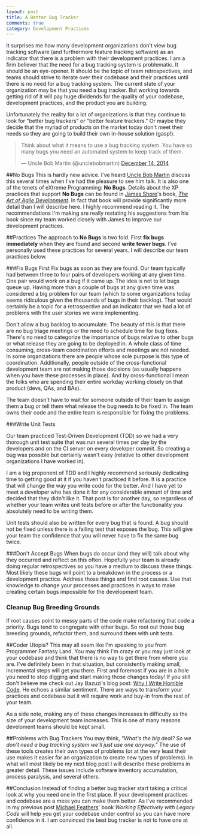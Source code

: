 ```yaml
---
layout: post
title: A Better Bug Tracker
comments: true
category: Development Practices
---
```

It surprises me how many development organizations don't view bug tracking software (and furthermore feature tracking software) as an indicator that there is a problem with their development practices. I am a firm believer that the need for a bug tracking system is problematic. It should be an eye-opener. It should be the topic of team retrospectives, and teams should strive to iterate over their codebase and their practices until there is no need for a bug tracking system. The current state of your organization may be that you need a bug tracker. But working towards getting rid of it will pay huge dividends for the quality of your codebase, development practices, and the product you are building.  
<!--more-->  
Unfortunately the reality for a lot of organizations is that they continue to look for "better bug trackers" or "better feature trackers." Or maybe they decide that the myriad of products on the market today don't meet their needs so they are going to build their own in-house solution (gasp!).  

<blockquote class="twitter-tweet" lang="en"><p>Think about what it means to use a bug tracking system. You have so many bugs you need an automated system to keep track of them.</p>&mdash; Uncle Bob Martin (@unclebobmartin) <a href="https://twitter.com/unclebobmartin/status/544258609019125762">December 14, 2014</a></blockquote>
<script async src="//platform.twitter.com/widgets.js" charset="utf-8"></script>

##No Bugs
This is hardly new advice. I've heard [Uncle Bob Martin](https://twitter.com/unclebobmartin "Uncle Bob's Twitter") discuss this several times when I've had the pleasure to see him talk. It is also one of the tenets of eXtreme Programming: **No Bugs**. Details about the XP practices that support **No Bugs** can be found in [James Shore](http://www.jamesshore.com/ "James Shore's website")'s book, [*The Art of Agile Development*](http://www.jamesshore.com/Agile-Book/ "Website for The Art of Agile Development"). In fact that book will provide significantly more detail than I will describe here. I highly recommend reading it. The recommendations I'm making are really restating his suggestions from his book since my team worked closely with James to improve our development practices. 


##Practices
The approach to **No Bugs** is two fold. First **fix bugs immediately** when they are found and second **write fewer bugs**. I've personally used these practices for several years. I will describe our team practices below.

###Fix Bugs First
Fix bugs as soon as they are found. Our team typically had between three to four pairs of developers working at any given time. One pair would work on a bug if it came up. The idea is not to let bugs queue up. Having more than a couple of bugs at any given time was considered a big problem for our team (which to some organizations today seems ridiculous given the thousands of bugs in their backlog). That would certainly be a topic for a retrospective and an indicator that we had a lot of problems with the user stories we were implementing.

Don't allow a bug backlog to accumulate. The beauty of this is that there are no bug triage meetings or the need to schedule time for bug fixes. There's no need to categorize the importance of bugs relative to other bugs or what release they are going to be deployed in. A whole class of time consuming, cross-team coordination efforts and meetings are not needed. In some organizations there are people whose sole purpose is this type of coordination. Additionally, people outside of the cross-functional development team are not making those decisions (as usually happens when you have these processes in place). And by cross-functional I mean the folks who are spending their entire workday working closely on that product (devs, QAs, and BAs).

The team doesn't have to wait for someone outside of their team to assign them a bug or tell them what release the bug needs to be fixed in. The team owns their code and the entire team is responsible for fixing the problems.


###Write Unit Tests

Our team practiced Test-Driven Development (TDD) so we had a very thorough unit test suite that was run several times per day by the developers and on the CI server on every developer commit. So creating a bug was possible but certainly wasn't easy (relative to other development organizations I have worked in).  

I am a big proponent of TDD and I highly recommend seriously dedicating time to getting good at it if you haven't practiced it before. It is a practice that will change the way you write code for the better. And I have yet to meet a developer who has done it for any considerable amount of time and decided that they didn't like it. That post is for another day, so regardless of whether your team writes unit tests before or after the functionality you absolutely need to be writing them.  

Unit tests should also be written for every bug that is found. A bug should not be fixed unless there is a failing test that exposes the bug. This will give your team the confidence that you will never have to fix the same bug twice.  

###Don't Accept Bugs
When bugs do occur (and they will) talk about why they occurred and reflect on this often. Hopefully your team is already doing regular retrospectives so you have a medium to discuss these things. Most likely these bugs will point to a breakdown in the process or a development practice. Address those things and find root causes. Use that knowledge to change your processes and practices in ways to make creating certain bugs impossible for the development team.

### Cleanup Bug Breeding Grounds
If root causes point to messy parts of the code make refactoring that code a priority. Bugs tend to congregate with other bugs. So root out those bug breeding grounds, refactor them, and surround them with unit tests.

##Coder Utopia?
This may all seem like I'm speaking to you from Programmer Fantasy Land. You may think I'm crazy or you may just look at your codebase and think that there is no way to get there from where you are. I've definitely been in that situation, but consistently making small, incremental steps will get you there. First and foremost if you are in a hole you need to stop digging and start making those changes today! If you still don't believe me check out Jay Bazuzi's blog post: [Why I Write Horrible Code](http://jbazuzicode.blogspot.com/2015/01/why-i-write-horrible-code-and-so-can-you.html). He echoes a similar sentiment. There are ways to transform your practices and codebase but it will require work and buy-in from the rest of your team.   

As a side note, making any of these changes increases in difficulty as the size of your development team increases. This is one of many reasons develoment teams should be kept small.

##Problems with Bug Trackers
You may think, *"What's the big deal? So we don't need a bug tracking system we'll just use one anyway."* The use of these tools creates their own types of problems (or at the very least their use makes it easier for an organization to create new types of problems). In what will most likely be my  next blog post I will describe these problems in greater detail. These issues include software inventory accumulation, process paralysis, and several others.

##Conclusion
Instead of finding a better bug tracker start taking a critical look at why you need one in the first place. If your development practices and codebase are a mess you can make them better. As I've recommended in my previous post [Michael Feathers](https://twitter.com/mfeathers "Michael Feathers' twitter account")' book *Working Effectively with Legacy Code* will help you get your codebase under control so you can have more confidence in it. I am convinced the best bug tracker is not to have one at all.
